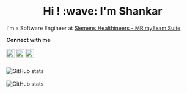 <h1 align='center'>
  Hi ! :wave: I'm Shankar
</h1>

I'm a Software Engineer at [Siemens Healthineers - MR myExam Suite](https://www.siemens-healthineers.com/en-in/magnetic-resonance-imaging/technologies-and-innovations/my-exam-companion)

 **Connect with me** 
<br> <br>
 <a href="https://twitter.com/ShankarHaran3">
  <img align="left" alt="shankar's Twitter" width="22px" src="https://cdn.jsdelivr.net/npm/simple-icons@v3/icons/twitter.svg" />
</a>
<a href="https://www.linkedin.com/in/shankar-hariharan-k/">
  <img align="left" alt="shankar's LinkedIn" width="22px" src="https://cdn.jsdelivr.net/npm/simple-icons@v3/icons/linkedin.svg" />
</a>
<a href="https://github.com/devshank3">
  <img align="left" alt="shankar's Github" width="22px" src="https://cdn.jsdelivr.net/npm/simple-icons@v3/icons/github.svg" />
</a>
<br><br>

![GitHub stats](https://github-readme-stats.vercel.app/api?username=devshank3&show_icons=true&hide_border=true&theme=chartreuse-dark)
<br><br>
![GitHub stats](https://github-readme-stats.vercel.app/api/top-langs/?username=devshank3&layout=compact&theme=github_dark)
